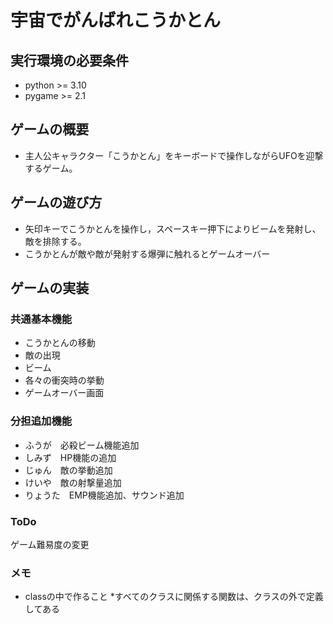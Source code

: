 # 宇宙でがんばれこうかとん

## 実行環境の必要条件
* python >= 3.10
* pygame >= 2.1

## ゲームの概要
* 主人公キャラクター「こうかとん」をキーボードで操作しながらUFOを迎撃するゲーム。

## ゲームの遊び方
* 矢印キーでこうかとんを操作し，スペースキー押下によりビームを発射し、敵を排除する。
* こうかとんが敵や敵が発射する爆弾に触れるとゲームオーバー

## ゲームの実装
### 共通基本機能
* こうかとんの移動
* 敵の出現
* ビーム
* 各々の衝突時の挙動
* ゲームオーバー画面

### 分担追加機能
* ふうが　必殺ビーム機能追加
* しみず　HP機能の追加
* じゅん　敵の挙動追加
* けいや　敵の射撃量追加
* りょうた　EMP機能追加、サウンド追加 

### ToDo
ゲーム難易度の変更


### メモ
* classの中で作ること
*すべてのクラスに関係する関数は、クラスの外で定義してある


